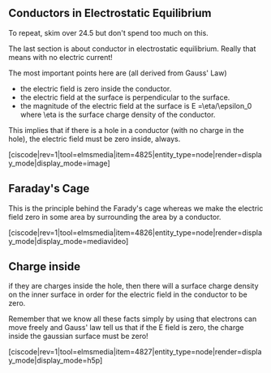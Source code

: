 ## Conductors in Electrostatic Equilibrium

To repeat, skim over 24.5 but don't spend too much on this. 

The last section is about conductor in electrostatic equilibrium. Really that means with no electric current!

The most important points here are (all derived from Gauss' Law)

* the electric field is zero inside the conductor. 
* the electric field at the surface is perpendicular to the surface. 
* the magnitude of the electric field at the surface is <lrn-math>E =\eta/\epsilon_0 </lrn-math> where <lrn-math>\eta </lrn-math> is the surface charge density of the conductor.

 
 This implies that if there is a hole in a conductor (with no charge in the hole), the electric field must be zero inside, always. 
 
 [ciscode|rev=1|tool=elmsmedia|item=4825|entity_type=node|render=display_mode|display_mode=image]
 
## Faraday's Cage

 This is the principle behind the Farady's cage whereas we make the electric field zero in some area by surrounding the area by a conductor. 
 
  [ciscode|rev=1|tool=elmsmedia|item=4826|entity_type=node|render=display_mode|display_mode=mediavideo]
  
## Charge inside 

if they are charges inside the hole, then there will a surface charge density on the inner surface in order for the electric field in the conductor to be zero. 

<lrndesign-sidenote label="Instructor Note" icon="bookmark" bg-color="#c2e5f2">
Remember that we know all these facts simply by using that electrons can move freely and Gauss' law tell us that if the E field is zero, the charge inside the gaussian surface must be zero!
</lrndesign-sidenote>

[ciscode|rev=1|tool=elmsmedia|item=4827|entity_type=node|render=display_mode|display_mode=h5p]